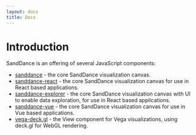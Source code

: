 ```yaml
---
layout: docs
title: Docs
---
```


# Introduction

SandDance is an offering of several JavaScript components:

* [sanddance](sanddance/v3) - the core SandDance visualization canvas.
* [sanddance-react](sanddance-react/v3) - the core SandDance visualization canvas for use in React based applications.
* [sanddance-explorer](sanddance-explorer/v3) - the core SandDance visualization canvas with UI to enable data exploration, for use in React based applications.
* [sanddance-vue](sanddance-vue/v3) - the core SandDance visualization canvas for use in Vue based applications.
* [vega-deck.gl](vega-deck.gl/v3) - the View component for Vega visualizations, using deck.gl for WebGL rendering.
